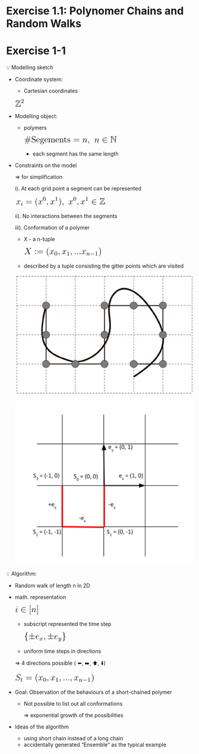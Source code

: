 # Exercise 1.1: Polynomer Chains and Random Walks

# Exercise 1-1

<aside>
💡 Modelling sketch

- Coordinate system:
    - Cartesian coordinates

    ![equation (1).png](Markdown/Z2.png)

- Modelling object:
    - polymers

        ![equation (2).png](Markdown/equation_1.png)

        - each segment has the same length
- Constraints on the model

    ⇒ for simplification

    i). At each grid point a segment can be represented

    ![equation (3).png](Markdown/equation_2.png)

    ii). No interactions between the segments

    iii). Conformation of a polymer

    - X - a n-tuple

        ![equation (4).png](Markdown/equation_3.png)

    - described by a tuple consisting the gitter points which are visited

    ![Untitled](Markdown/RandomWalkDNA.png)

    ![Untitled](Markdown/RandomWalk2D.png)

</aside>

<aside>
💡 Algorithm:

- Random walk of length n in 2D
- math. representation

    ![equation (5).png](Markdown/equation_4.png)

    - subscript represented the time step

        ![equation (6).png](Markdown/equation_5.png)

    - uniform time steps in directions

    ⇒  4 directions possible ( ⬅️, ➡️, ⬆️, ⬇️)

    ![equation (7).png](Markdown/equation_6.png)


- Goal: Observation of the behaviours of a short-chained polymer
    - Not possible to list out all conformations

        ⇒ exponential growth of the possibilities

- Ideas of the algorithm
    - using short chain instead of a long chain
    - accidentally generated “Ensemble” as the typical example
</aside>
